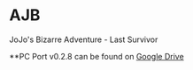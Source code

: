 # AJB
JoJo's Bizarre Adventure - Last Survivor 

**PC Port v0.2.8 can be found on [Google Drive](https://drive.google.com/file/d/1OjhH2dsSFVoAl6xWHylHtB-zB96R4sRz/view)
